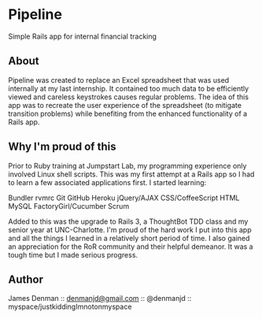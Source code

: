 Pipeline
======

Simple Rails app for internal financial tracking

About
----
Pipeline was created to replace an Excel spreadsheet that was used internally at my last internship. It contained 
too much data to be efficiently viewed and careless keystrokes causes regular problems. The idea of 
this app was to recreate the user experience of the spreadsheet (to mitigate transition problems) while benefiting from the enhanced
functionality of a Rails app.

Why I'm proud of this
----
Prior to Ruby training at Jumpstart Lab, my programming experience only involved Linux shell scripts.
This was my first attempt at a Rails app so I had to learn a few associated applications first. I started learning:

Bundler
rvmrc
Git
GitHub
Heroku
jQuery/AJAX
CSS/CoffeeScript
HTML
MySQL
FactoryGirl/Cucumber
Scrum

Added to this was the upgrade to Rails 3, a ThoughtBot TDD class and my senior year at UNC-Charlotte. I'm proud of the hard work I put into this app and all the things I learned in a relatively short period of time. I also gained an appreciation for the RoR community and their helpful demeanor. It was a tough time but I made serious progress.

Author
------

James Denman :: denmanjd@gmail.com :: @denmanjd :: myspace/justkiddingImnotonmyspace
